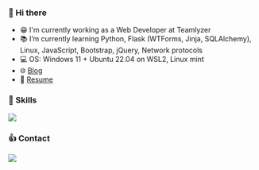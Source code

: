 ### :wave: Hi there 

- :grin: I'm currently working as a Web Developer at Teamlyzer
- 📚 I’m currently learning Python, Flask (WTForms, Jinja, SQLAlchemy), Linux, JavaScript, Bootstrap, jQuery, Network protocols
- 💻 OS: Windows 11 + Ubuntu 22.04 on WSL2, Linux mint
- 🌐 [Blog](https://phzsantos.github.io/)
- 📌 [Resume](https://resume.io/r/jVHSOopiU)

### 🎯 Skills

<a href="https://skillicons.dev">
  <img src="https://skillicons.dev/icons?i=vscode,vim,c,py,flask,linux,bash,git,github,md,html,css,sass,bootstrap,sqlite&perline=16" />
</a>

### :thumbsup: Contact

<a href="https://linkedin.com/in/paulo-henrique-zanoteli-santos-758a2320a" target="_blank">
  <img src="https://skillicons.dev/icons?i=linkedin" target="_blank">
</a>

